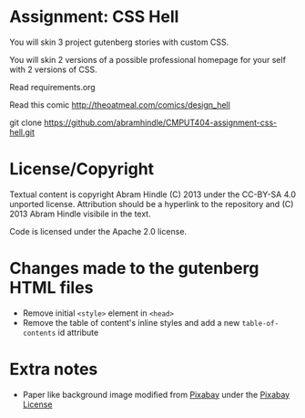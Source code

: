 # Assignment: CSS Hell

You will skin 3 project gutenberg stories with custom CSS.

You will skin 2 versions of a possible professional homepage for your
self with 2 versions of CSS.

Read requirements.org

Read this comic http://theoatmeal.com/comics/design_hell

git clone https://github.com/abramhindle/CMPUT404-assignment-css-hell.git

# License/Copyright

Textual content is copyright Abram Hindle (C) 2013 under the CC-BY-SA
4.0 unported license. Attribution should be a hyperlink to the
repository and (C) 2013 Abram Hindle visibile in the text.

Code is licensed under the Apache 2.0 license.

# Changes made to the gutenberg HTML files

- Remove initial `<style>` element in `<head>`
- Remove the table of content's inline styles and add a new `table-of-contents` id attribute

# Extra notes

- Paper like background image modified from [Pixabay](https://pixabay.com/photos/paper-texture-scrapbooking-753508/) under the [Pixabay License](https://pixabay.com/service/license/)

